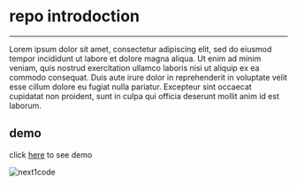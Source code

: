 # repo introdoction

---

Lorem ipsum dolor sit amet, consectetur adipiscing elit, sed do eiusmod tempor incididunt ut labore et dolore magna aliqua. Ut enim ad minim veniam, quis nostrud exercitation ullamco laboris nisi ut aliquip ex ea commodo consequat. Duis aute irure dolor in reprehenderit in voluptate velit esse cillum dolore eu fugiat nulla pariatur. Excepteur sint occaecat cupidatat non proident, sunt in culpa qui officia deserunt mollit anim id est laborum.


## demo

click [here](https://next1code.github.io/profile-card/) to see demo



![next1code](https://next1code.ir/wp-content/uploads/2023/11/git-course-cover-500x286.jpg)